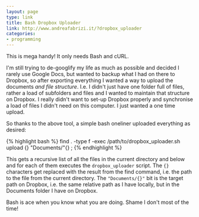 ```yaml
---
layout: page
type: link
title: Bash Dropbox Uploader
link: http://www.andreafabrizi.it/?dropbox_uploader
categories: 
- programming
---
```

This is mega handy! It only needs Bash and cURL. 

I'm still trying to de-googlify my life as much as possible and decided I rarely use Google Docs, but wanted to backup what I had on there to Dropbox, so after exporting everything I wanted a way to upload the documents _and file structure_. I.e. I didn't just have one folder full of files, rather a load of subfolders and files and I wanted to maintain that structure on Dropbox. I really didn't want to set-up Dropbox properly and synchronise a load of files I didn't need on this computer. I just wanted a one time upload.

So thanks to the above tool, a simple bash oneliner uploaded everything as desired:

{% highlight bash %}
find . -type f -exec /path/to/dropbox_uploader.sh upload {} "Documents/"{} \;
{% endhighlight %}

This gets a recursive list of all the files in the current directory and below and for each of them executes the `dropbox_uploader` script. The `{}` characters get replaced with the result from the find command, i.e. the path to the file from the current directory. The `"Documents/{}"` bit is the target path on Dropbox, i.e. the same relative path as I have locally, but in the Documents folder I have on Dropbox.

Bash is ace when you know what you are doing. Shame I don't most of the time!
